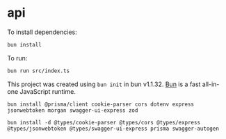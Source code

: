 # api

To install dependencies:

```bash
bun install
```

To run:

```bash
bun run src/index.ts
```

This project was created using `bun init` in bun v1.1.32. [Bun](https://bun.sh) is a fast all-in-one JavaScript runtime.

```
bun install @prisma/client cookie-parser cors dotenv express jsonwebtoken morgan swagger-ui-express zod
```

```
bun install -d @types/cookie-parser @types/cors @types/express @types/jsonwebtoken @types/swagger-ui-express prisma swagger-autogen
```
